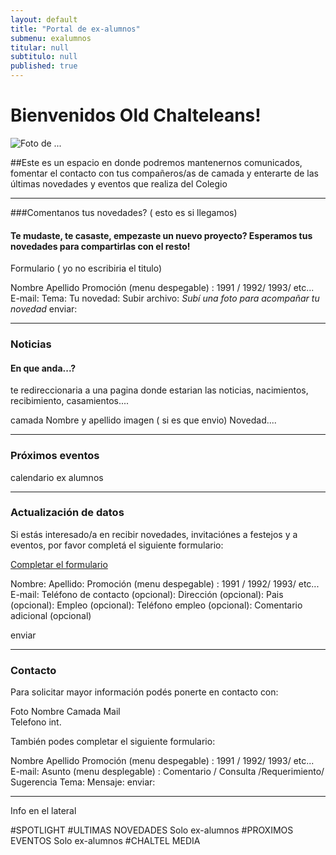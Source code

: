```yaml
---
layout: default
title: "Portal de ex-alumnos"
submenu: exalumnos
titular: null
subtitulo: null
published: true
---
```


# Bienvenidos Old Chalteleans!
 
![Foto de ...](http://placeimg.com/720/300/people)

##Este es un espacio en donde podremos mantenernos comunicados, fomentar el contacto con tus compañeros/as de camada y enterarte de las últimas novedades y eventos que realiza del Colegio

---

###Comentanos tus novedades? ( esto es si llegamos)
#### Te mudaste, te casaste, empezaste un nuevo proyecto? Esperamos tus novedades para compartirlas con el resto!

Formulario ( yo no escribiria el titulo)

Nombre
Apellido
Promoción (menu despegable) : 1991 / 1992/ 1993/ etc...
E-mail:
Tema: 
Tu novedad: 
Subir archivo:
_Subí una foto para acompañar tu novedad_
enviar: 


---

### Noticias
#### En que anda...?

te redireccionaria a una pagina donde estarian las noticias, nacimientos, recibimiento, casamientos.... 

camada
Nombre y apellido
imagen ( si es que envio)
Novedad....

---

### Próximos eventos

calendario ex alumnos

---

### Actualización de datos
Si estás interesado/a en recibir novedades, invitaciónes a festejos y a eventos, por favor completá el siguiente formulario:

[Completar el formulario](/ex-alumnos/actualizacion-datos)

Nombre:
Apellido:
Promoción (menu despegable) : 1991 / 1992/ 1993/ etc...
E-mail:
Teléfono de contacto (opcional):
Dirección (opcional):
Pais (opcional):
Empleo (opcional):
Teléfono empleo (opcional):
Comentario adicional (opcional)

enviar

---

### Contacto
Para solicitar mayor información podés ponerte en contacto con:

Foto
Nombre 
Camada
Mail  
Telefono  int.

También podes completar el siguiente formulario:

Nombre
Apellido
Promoción (menu despegable) : 1991 / 1992/ 1993/ etc...
E-mail:
Asunto (menu desplegable) : Comentario / Consulta /Requerimiento/ Sugerencia
Tema: 
Mensaje:
enviar: 

---
Info en el lateral

#SPOTLIGHT
#ULTIMAS NOVEDADES
Solo ex-alumnos
#PROXIMOS EVENTOS
Solo ex-alumnos
#CHALTEL MEDIA